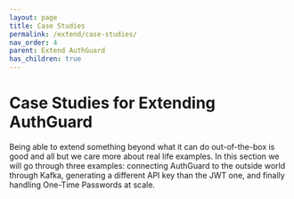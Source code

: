 ```yaml
---
layout: page
title: Case Studies
permalink: /extend/case-studies/
nav_order: 4
parent: Extend AuthGuard
has_children: true
---
```


# Case Studies for Extending AuthGuard
Being able to extend something beyond what it can do out-of-the-box is good and all but we care more about real life examples. In this section we will go through three examples: connecting AuthGuard to the outside world through Kafka, generating a different API key than the JWT one, and finally handling One-Time Passwords at scale.
